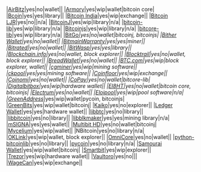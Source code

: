 |[AirBitz](https://airbitz.co/)|yes|no|wallet||
|[Armory](https://github.com/goatpig/BitcoinArmory/tree/SegWit/)|yes|wip|wallet|bitcoin core|
|[Bcoin](https://github.com/bcoin-org/bcoin)|yes|yes|library||
|[Bitcoin India](https://bitcoin-india.org/)|yes|wip|exchange||
|[Bitcoin LJR](http://luke.dashjr.org/programs/bitcoin-ljr/)|yes|no||n/a|
|[BitcoinJ](https://bitcoinj.github.io/)|yes|wip|library|n/a|
|[bitcoin-lib](https://github.com/ACINQ/bitcoin-lib)|yes|wip|library|n/a|
|[Bitcoinjs](http://bitcoinjs.org/)|yes|wip|library|n/a|
|[bitcore-lib](https://bitcore.io/)|yes|wip|library|n/a|
|[BitGo](https://www.bitgo.com/)*|yes|no|wallet|bitcoinj, bitcoinjs|
|[Bither Wallet](https://bither.net/)|yes|no|wallet||
|[BitmainWarranty](https://bitmainwarranty.com/)|yes|yes|miner||
|[Bitrated](https://www.bitrated.com/)|yes|no|wallet||
|[BitWasp](https://github.com/Bit-Wasp/bitcoin-php)|yes|yes|library||
|[Blockchain.info](https://blockchain.info/)|yes|no|wallet, block explorer||
|[Blocktrail](https://www.blocktrail.com/)|yes|no|wallet, block explorer||
|[BreadWallet](http://breadwallet.com/)|yes|no|wallet||
|[BTC.com](https://btc.com/)|yes|wip|block explorer, wallet||
|[cgminer](https://www.blocktrail.com/)|yes|wip|mining software||
|[ckpool](https://bitbucket.org/ckolivas/ckpool)|yes|yes|mining software||
|[Coinfloor](https://www.coinfloor.co.uk/)|yes|wip|exchange||
|[Coinomi](https://coinomi.com/)|yes|no|wallet||
|[CoPay](https://copay.io/)|yes|no|wallet|bitcore-lib|
|[Digitalbitbox](https://digitalbitbox.com/)|yes|wip|hardware wallet||
|[EI8HT](http://ei8.ht/)|yes|no|wallet|bitcoin core, bitcoinjs|
|[Electrum](https://electrum.org/)|yes|no|wallet||
|[Eloipool](https://github.com/luke-jr/eloipool)|yes|wip|pool software|n/a|
|[GreenAddress](https://greenaddress.it/)*|yes|wip|wallet|pycoin, bitcoinjs|
|[GreenBits](https://www.greenbits.com/)|yes|wip|wallet|bitcoinj|
|[Kaiko](https://www.kaiko.com/)|yes|no|explorer||
|[Ledger Wallet](https://www.ledgerwallet.com/)|yes|yes|hardware wallet||
|[libbtc](https://github.com/libbtc)|yes|no|library||
|[libbitcoin](http://libbitcoin.dyne.org/)|yes|no|library||
|[libblkmaker](https://github.com/bitcoin/libblkmaker)|yes|yes|mining library|n/a|
|[mSIGNA](https://ciphrex.com/)|yes|yes|wallet||
|[Multibit HD](https://multibit.org/)|yes|no|wallet|bitcoinj|
|[Mycelium](https://mycelium.com/)|yes|wip|wallet||
|NBitcoin|yes|no|library|n/a|
|[OKLink](https://www.oklink.com/)|yes|wip|wallet, block explorer||
|[OmniCore](https://github.com/OmniLayer/omnicore)|yes|no|wallet||
|[python-bitcoinlib](https://github.com/petertodd/python-bitcoinlib)|yes|no|library||
|[pycoin](https://github.com/richardkiss/pycoin)|yes|no|library|n/a|
|[Samourai Wallet](http://samouraiwallet.com/)|yes|wip|wallet|bitcoinj|
|[Smartbit](https://www.smartbit.com.au/)|yes|wip|explorer||
|[Trezor](http://satoshilabs.com/trezor/)|yes|wip|hardware wallet||
|[Vaultoro](https://www.vaultoro.com/)|yes|no|||
|[WageCan](https://www.wagecan.com/)|yes|wip|exchange||
